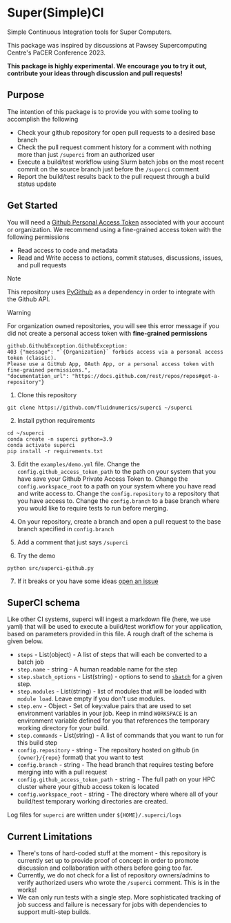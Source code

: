 # Super(Simple)CI

Simple Continuous Integration tools for Super Computers.

This package was inspired by discussions at Pawsey Supercomputing Centre's PaCER Conference 2023.

**This package is highly experimental. We encourage you to try it out, contribute your ideas through discussion and pull requests!**

## Purpose
The intention of this package is to provide you with some tooling to accomplish the following
* Check your github repository for open pull requests to a desired base branch
* Check the pull request comment history for a comment with nothing more than just `/superci` from an authorized user
* Execute a build/test workflow using Slurm batch jobs on the most recent commit on the source branch just before the `/superci` comment 
* Report the build/test results back to the pull request through a build status update


## Get Started

You will need a [Github Personal Access Token](https://github.com/settings/tokens) associated with your account or organization. We recommend using a fine-grained access token with the following permissions
*  Read access to code and metadata
*  Read and Write access to actions, commit statuses, discussions, issues, and pull requests

> [!NOTE]
> This repository uses [PyGithub](https://pygithub.readthedocs.io/en/stable/introduction.html) as a dependency in order to integrate with the Github API.

> [!WARNING]  
> For organization owned repositories, you will see this error message if you did not create a personal access token with **fine-grained permissions**
> ```
> github.GithubException.GithubException: 
> 403 {"message": "`{Organization}` forbids access via a personal access token (classic). 
> Please use a GitHub App, OAuth App, or a personal access token with fine-grained permissions.", 
> "documentation_url": "https://docs.github.com/rest/repos/repos#get-a-repository"}
> ```

1. Clone this repository
```
git clone https://github.com/fluidnumerics/superci ~/superci
```

2. Install python requirements
```
cd ~/superci
conda create -n superci python=3.9
conda activate superci
pip install -r requirements.txt
```
3. Edit the `examples/demo.yml` file. Change the `config.github_access_token_path` to the path on your system that you have save your Github Private Access Token to. Change the `config.workspace_root` to a path on your system where you have read and write access to. Change the `config.repository` to a repository that you have access to. Change the `config.branch` to a base branch where you would like to require tests to run before merging.

4. On your repository, create a branch and open a pull request to the base branch specified in `config.branch`

5. Add a comment that just says `/superci`

6. Try the demo
```
python src/superci-github.py
```

7. If it breaks or you have some ideas [open an issue](https://github.com/FluidNumerics/superci/issues/new)


## SuperCI schema
Like other CI systems, superci will ingest a markdown file (here, we use yaml) that will be used to execute a build/test workflow for your application, based on parameters provided in this file. A rough draft of the schema is given below.

* `steps` - List(object) - A list of steps that will each be converted to a batch job
* `step.name` - string - A human readable name for the step
* `step.sbatch_options` - List(string) - options to send to [`sbatch`]() for a given step.
* `step.modules` - List(string) - list of modules that will be loaded with `module load`. Leave empty if you don't use modules.
* `step.env` - Object - Set of key:value pairs that are used to set environment variables in your job. Keep in mind `WORKSPACE` is an environment variable defined for you that references the temporary working directory for your build.
* `step.commands` - List(string) - A list of commands that you want to run for this build step
* `config.repository` - string - The repository hosted on github (in `{owner}/{repo}` format) that you want to test
* `config.branch` - string - The head branch that requires testing before merging into with a pull request
* `config.github_access_token_path` - string - The full path on your HPC cluster where your github access token is located
* `config.workspace_root` - string - The directory where where all of your build/test temporary working directories are created.

Log files for `superci` are written under `${HOME}/.superci/logs`


## Current Limitations
* There's tons of hard-coded stuff at the moment - this repository is currently set up to provide proof of concept in order to promote discussion and collaboration with others before going too far.
* Currently, we do not check for a list of repository owners/admins to verify authorized users who wrote the `/superci` comment. This is in the works!
* We can only run tests with a single step. More sophisticated tracking of job success and failure is necessary for jobs with dependencies to support multi-step builds.
